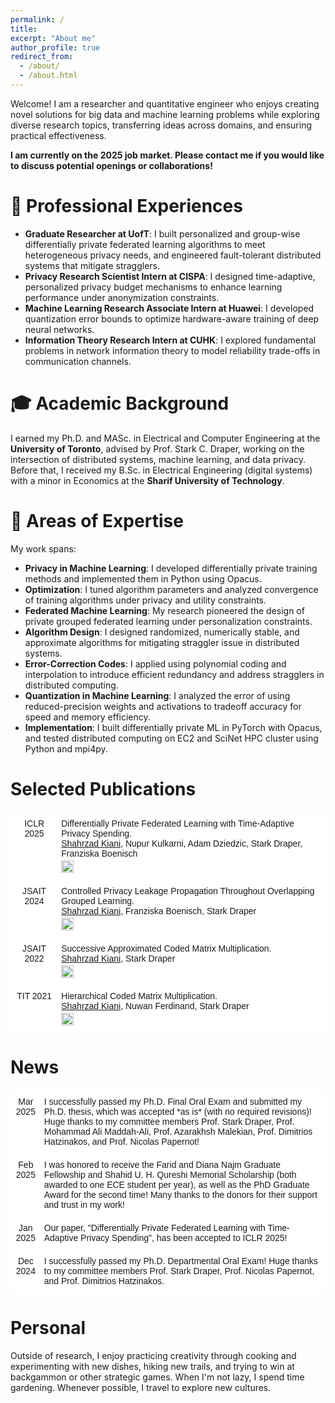 ```yaml
---
permalink: /
title:
excerpt: "About me"
author_profile: true
redirect_from: 
  - /about/
  - /about.html
---
```


Welcome! I am a researcher and quantitative engineer who enjoys creating novel solutions for big data and machine learning problems while exploring diverse research topics, transferring ideas across domains, and ensuring practical effectiveness.

**I am currently on the 2025 job market. Please contact me if you would like to discuss potential openings or collaborations!**

# 💼 Professional Experiences
* **Graduate Researcher at UofT**: I built personalized and group-wise differentially private federated learning algorithms to meet heterogeneous privacy needs, and engineered fault-tolerant distributed systems that mitigate stragglers.
* **Privacy Research Scientist Intern at CISPA**: I designed time-adaptive, personalized privacy budget mechanisms to enhance learning performance under anonymization constraints.
* **Machine Learning Research Associate Intern at Huawei**: I developed quantization error bounds to optimize hardware-aware training of deep neural networks.
* **Information Theory Research Intern at CUHK**: I explored fundamental problems in network information theory to model reliability trade-offs in communication channels.

# 🎓 Academic Background

I earned my Ph.D. and MASc. in Electrical and Computer Engineering at the **University of Toronto**, advised by Prof. Stark C. Draper, working on the intersection of distributed systems, machine learning, and data privacy. Before that, I received my B.Sc. in Electrical Engineering (digital systems) with a minor in Economics at the **Sharif University of Technology**.

# 🔬 Areas of Expertise

My work spans:

* **Privacy in Machine Learning**: I developed differentially private training methods and implemented them in Python using Opacus. 
* **Optimization**: I tuned algorithm parameters and analyzed convergence of training algorithms under privacy and utility constraints.
* **Federated Machine Learning**: My research pioneered the design of private grouped federated learning under personalization constraints.
* **Algorithm Design**: I designed randomized, numerically stable, and approximate algorithms for mitigating straggler issue in distributed systems.
* **Error-Correction Codes**: I applied using polynomial coding and interpolation to introduce efficient redundancy and address stragglers in distributed computing.
* **Quantization in Machine Learning**: I analyzed the error of using reduced-precision weights and activations to tradeoff accuracy for speed and memory efficiency.
* **Implementation**: I built differentially private ML in PyTorch with Opacus, and tested distributed computing on EC2 and SciNet HPC cluster using Python and mpi4py.

# Selected Publications


<style type="text/css">
  .tg  {border-collapse:collapse;border-spacing:0;}
  .tg td{border-color:black;border-style:solid;border-width:1px;font-family:Arial, sans-serif;font-size:14px; overflow:hidden;padding:10px 5px;word-break:normal;}
  .tg th{border-color:black;border-style:solid;border-width:1px;font-family:Arial, sans-serif;font-size:14px; font-weight:normal;overflow:hidden;padding:10px 5px;word-break:normal;}
  .tg .tg-oe15{background-color:#ffffff;border-color:#ffffff;text-align:left;vertical-align:top}
  .tg .tg-wk8r{background-color:#ffffff;border-color:#ffffff;text-align:center;vertical-align:top}
</style>

<table class="tg">
  <thead>
    <tr>
      <th class="tg-wk8r">ICLR 2025</th>
      <th class="tg-oe15">Differentially Private Federated Learning with Time-Adaptive Privacy Spending. <br><u>Shahrzad Kiani</u>, Nupur Kulkarni, Adam Dziedzic, Stark Draper, Franziska Boenisch
        <span style="display: block; margin-bottom: -13px;"></span> <br> 
        <a href="https://openreview.net/forum?id=W0nydevOlG&noteId=zEslc0ErHW">
          <img src="https://img.shields.io/badge/PDF-80000f" alt="PDF" style="width: auto; height: 20px;"/>
        </a>
      </th>
    </tr>
  </thead>
  <tbody>
    <tr>
      <th class="tg-wk8r">JSAIT 2024</th>
      <th class="tg-oe15">Controlled Privacy Leakage Propagation Throughout Overlapping Grouped Learning. <br><u>Shahrzad Kiani</u>, Franziska Boenisch, Stark Draper
        <span style="display: block; margin-bottom: -13px;"></span> <br> 
        <a href="https://ieeexplore.ieee.org/document/10559973">
          <img src="https://img.shields.io/badge/PDF-80000f" alt="PDF" style="width: auto; height: 20px;"/>
        </a>
      </th>
    </tr>
    <tr>
      <th class="tg-wk8r">JSAIT 2022</th>
      <th class="tg-oe15">Successive Approximated Coded Matrix Multiplication. <br><u>Shahrzad Kiani</u>, Stark Draper
        <span style="display: block; margin-bottom: -13px;"></span> <br> 
        <a href="https://ieeexplore.ieee.org/abstract/document/9829717">
          <img src="https://img.shields.io/badge/PDF-80000f" alt="PDF" style="width: auto; height: 20px;"/>
        </a>
      </th>
    </tr>
    <tr>
      <th class="tg-wk8r">TIT 2021</th>
      <th class="tg-oe15">Hierarchical Coded Matrix Multiplication. <br><u>Shahrzad Kiani</u>, Nuwan Ferdinand, Stark Draper
        <span style="display: block; margin-bottom: -13px;"></span> <br> 
        <a href="https://ieeexplore.ieee.org/abstract/document/9252114">
          <img src="https://img.shields.io/badge/PDF-80000f" alt="PDF" style="width: auto; height: 20px;"/>
        </a>
      </th>
    </tr>
  </tbody>
</table>


# News


<table class="tg">
<thead>
  <tr>
    <th class="tg-wk8r"> Mar 2025</th>
    <th class="tg-oe15">I successfully passed my Ph.D. Final Oral Exam and submitted my Ph.D. thesis, which was accepted *as is* (with no required revisions)! Huge thanks to my committee members Prof. Stark Draper, Prof. Mohammad Ali Maddah-Ali, Prof. Azarakhsh Malekian, Prof. Dimitrios Hatzinakos, and Prof. Nicolas Papernot!</th>
  </tr>
  <tr>
    <th class="tg-wk8r">Feb 2025</th>
    <th class="tg-oe15">I was honored to receive the Farid and Diana Najm Graduate Fellowship and Shahid U. H. Qureshi Memorial Scholarship (both awarded to one ECE student per year), as well as the PhD Graduate Award for the second time! Many thanks to the donors for their support and trust in my work!</th>
  </tr>
  <tr>
    <th class="tg-wk8r">Jan 2025</th>
    <th class="tg-oe15">Our paper, "Differentially Private Federated Learning with Time-Adaptive Privacy Spending", has been accepted to ICLR 2025!</th>
  </tr>
  <tr>
    <th class="tg-wk8r">Dec 2024</th>
    <th class="tg-oe15"> I successfully passed my Ph.D. Departmental Oral Exam! Huge thanks to my committee members Prof. Stark Draper, Prof. Nicolas Papernot, and Prof. Dimitrios Hatzinakos. </th>
  </tr>
</thead>
<tbody>
  <!-- Add all other rows here using <td> within <tbody> -->
</tbody>
</table>

# Personal

Outside of research, I enjoy practicing creativity through cooking and experimenting with new dishes, hiking new trails, and trying to win at backgammon or other strategic games. When I'm not lazy, I spend time gardening. Whenever possible, I travel to explore new cultures.

